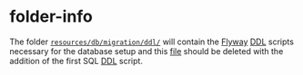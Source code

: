 # folder-info

The folder [`resources/db/migration/ddl/`](.) will contain the
[Flyway](https://www.red-gate.com/products/flyway/)
[DDL](https://en.wikipedia.org/wiki/Data_definition_language) scripts necessary for the database
setup and this [file](./folder-info.md) should be deleted with the addition of the first
SQL [DDL](https://en.wikipedia.org/wiki/Data_definition_language) script.
